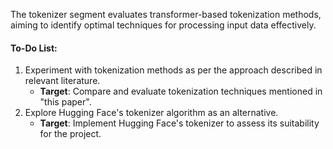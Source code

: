 The tokenizer segment evaluates transformer-based tokenization methods, aiming to identify optimal techniques for processing input data effectively.

#### To-Do List:
1. Experiment with tokenization methods as per the approach described in relevant literature.
   - **Target**: Compare and evaluate tokenization techniques mentioned in "this paper".
2. Explore Hugging Face's tokenizer algorithm as an alternative.
   - **Target**: Implement Hugging Face's tokenizer to assess its suitability for the project.
